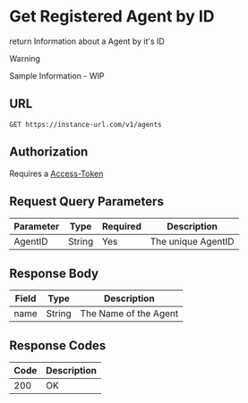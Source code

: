 # Get Registered Agent by ID

return Information about a Agent by it's ID

> [!WARNING]
> Sample Information - WIP

## URL

```GET https://instance-url.com/v1/agents```

## Authorization

Requires a [Access-Token][access-token]

[access-token]: access-token

## Request Query Parameters

|Parameter|Type|Required|Description|
|---------|----|--------|-----------|
|AgentID|String|Yes|The unique AgentID|

## Response Body

|Field|Type|Description|
|-----|----|-----------|
|name|String|The Name of the Agent|

## Response Codes

|Code|Description|
|----|-----------|
|200|OK|
